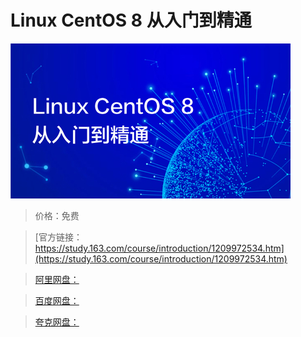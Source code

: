 # Linux CentOS 8 从入门到精通

![img](../../../assets/study163/free/c092bcb78b5a40aabdcebb0d28c5fb9c.jpg)

> 价格：免费

> [官方链接：https://study.163.com/course/introduction/1209972534.htm](https://study.163.com/course/introduction/1209972534.htm)

> [阿里网盘：]()

> [百度网盘：]()

> [夸克网盘：]()
